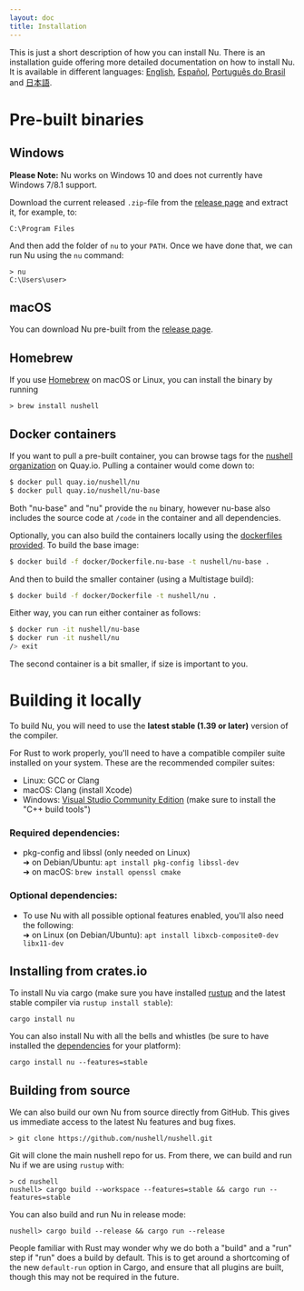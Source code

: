 ```yaml
---
layout: doc
title: Installation
---
```


This is just a short description of how you can install Nu.
There is an installation guide offering more detailed documentation on how to install Nu.
It is available in different languages:
[English](https://book.nushell.sh/en/installation),
[Español](https://book.nushell.sh/es/instalacion),
[Português do Brasil](https://book.nushell.sh/pt-br/instalacao) and
[日本語](https://book.nushell.sh/ja/installation).

# Pre-built binaries

## Windows

**Please Note:** Nu works on Windows 10 and does not currently have Windows 7/8.1 support.

Download the current released `.zip`-file from the [release page](https://github.com/nushell/nushell/releases)
and extract it, for example, to:

```
C:\Program Files
```

And then add the folder of `nu` to your `PATH`.
Once we have done that, we can run Nu using the `nu` command:

```
> nu
C:\Users\user>
```

## macOS

You can download Nu pre-built from the [release page](https://github.com/nushell/nushell/releases).

## Homebrew

If you use [Homebrew](https://brew.sh/) on macOS or Linux, you can install the binary by running

```shell
> brew install nushell
```

## Docker containers

If you want to pull a pre-built container, you can browse tags for the
[nushell organization](https://quay.io/organization/nushell) on Quay.io.
Pulling a container would come down to:

```bash
$ docker pull quay.io/nushell/nu
$ docker pull quay.io/nushell/nu-base
```

Both "nu-base" and "nu" provide the `nu` binary, however nu-base also includes the source code at `/code`
in the container and all dependencies.

Optionally, you can also build the containers locally using the
[dockerfiles provided](https://github.com/nushell/nushell/tree/master/docker).
To build the base image:

```bash
$ docker build -f docker/Dockerfile.nu-base -t nushell/nu-base .
``` 

And then to build the smaller container (using a Multistage build):

```bash
$ docker build -f docker/Dockerfile -t nushell/nu .
``` 

Either way, you can run either container as follows:

```bash
$ docker run -it nushell/nu-base
$ docker run -it nushell/nu
/> exit
```

The second container is a bit smaller, if size is important to you.

# Building it locally

To build Nu, you will need to use the **latest stable (1.39 or later)** version of the compiler.

For Rust to work properly, you'll need to have a compatible compiler suite installed on your system.
These are the recommended compiler suites:

* Linux: GCC or Clang
* macOS: Clang (install Xcode)
* Windows: [Visual Studio Community Edition](https://visualstudio.microsoft.com/vs/community/)
  (make sure to install the "C++ build tools")

### Required dependencies:

* pkg-config and libssl (only needed on Linux)  
  ➜ on Debian/Ubuntu: `apt install pkg-config libssl-dev`  
  ➜ on macOS: `brew install openssl cmake`

### Optional dependencies:

* To use Nu with all possible optional features enabled, you'll also need the following:  
  ➜ on Linux (on Debian/Ubuntu): `apt install libxcb-composite0-dev libx11-dev`

## Installing from crates.io

To install Nu via cargo (make sure you have installed [rustup](https://rustup.rs/)
and the latest stable compiler via `rustup install stable`):

```
cargo install nu
```

You can also install Nu with all the bells and whistles (be sure to have installed the
[dependencies](https://book.nushell.sh/en/installation#dependencies) for your platform):

```
cargo install nu --features=stable
```

## Building from source

We can also build our own Nu from source directly from GitHub.
This gives us immediate access to the latest Nu features and bug fixes.

```
> git clone https://github.com/nushell/nushell.git
```

Git will clone the main nushell repo for us.
From there, we can build and run Nu if we are using `rustup` with:

```
> cd nushell
nushell> cargo build --workspace --features=stable && cargo run --features=stable
```

You can also build and run Nu in release mode:

```
nushell> cargo build --release && cargo run --release
```

People familiar with Rust may wonder why we do both a "build" and a "run" step if "run" does a build by default.
This is to get around a shortcoming of the new `default-run` option in Cargo,
and ensure that all plugins are built, though this may not be required in the future.

